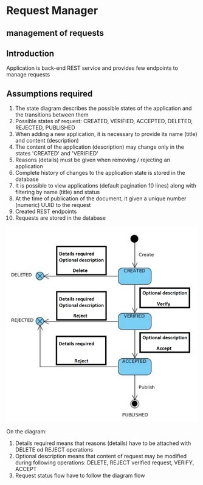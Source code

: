 # Request Manager
## management of requests

## Introduction
Application is back-end REST service and provides few endpoints to manage requests

## Assumptions required
1) The state diagram describes the possible states of the application and the transitions between them
2) Possible states of request: CREATED, VERIFIED, ACCEPTED, DELETED, REJECTED, PUBLISHED 
3) When adding a new application, it is necessary to provide its name (title) and content (description)
4) The content of the application (description) may change only in the states 'CREATED' and 'VERIFIED'
5) Reasons (details) must be given when removing / rejecting an application
6) Complete history of changes to the application state is stored in the database
7) It is possible to view applications (default pagination 10 lines) along with
filtering by name (title) and status
8) At the time of publication of the document, it given a unique number
(numeric) UUID to the request
9) Created REST endpoints
10) Requests  are stored in the database

![](diagram.png)

On the diagram:
1) Details required means that reasons (details) have to be attached with DELETE od REJECT operations
2) Optional description means that content of request may be modified during following operations: DELETE, REJECT verified request, VERIFY, ACCEPT
3) Request status flow have to follow the diagram flow
